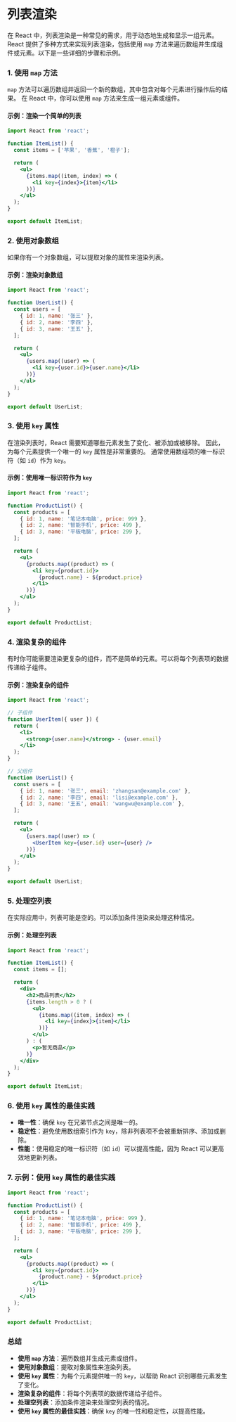 # 列表渲染

在 React 中，列表渲染是一种常见的需求，用于动态地生成和显示一组元素。
React 提供了多种方式来实现列表渲染，包括使用 `map` 方法来遍历数组并生成组件或元素。以下是一些详细的步骤和示例。

### 1. 使用 `map` 方法

`map` 方法可以遍历数组并返回一个新的数组，其中包含对每个元素进行操作后的结果。
在 React 中，你可以使用 `map` 方法来生成一组元素或组件。

#### 示例：渲染一个简单的列表

```jsx
import React from 'react';

function ItemList() {
  const items = ['苹果', '香蕉', '橙子'];

  return (
    <ul>
      {items.map((item, index) => (
        <li key={index}>{item}</li>
      ))}
    </ul>
  );
}

export default ItemList;
```

### 2. 使用对象数组

如果你有一个对象数组，可以提取对象的属性来渲染列表。

#### 示例：渲染对象数组

```jsx
import React from 'react';

function UserList() {
  const users = [
    { id: 1, name: '张三' },
    { id: 2, name: '李四' },
    { id: 3, name: '王五' },
  ];

  return (
    <ul>
      {users.map((user) => (
        <li key={user.id}>{user.name}</li>
      ))}
    </ul>
  );
}

export default UserList;
```

### 3. 使用 `key` 属性

在渲染列表时，React 需要知道哪些元素发生了变化、被添加或被移除。
因此，为每个元素提供一个唯一的 `key` 属性是非常重要的。
通常使用数组项的唯一标识符（如 `id`）作为 `key`。

#### 示例：使用唯一标识符作为 `key`

```jsx
import React from 'react';

function ProductList() {
  const products = [
    { id: 1, name: '笔记本电脑', price: 999 },
    { id: 2, name: '智能手机', price: 499 },
    { id: 3, name: '平板电脑', price: 299 },
  ];

  return (
    <ul>
      {products.map((product) => (
        <li key={product.id}>
          {product.name} - ${product.price}
        </li>
      ))}
    </ul>
  );
}

export default ProductList;
```

### 4. 渲染复杂的组件

有时你可能需要渲染更复杂的组件，而不是简单的元素。可以将每个列表项的数据传递给子组件。

#### 示例：渲染复杂的组件

```jsx
import React from 'react';

// 子组件
function UserItem({ user }) {
  return (
    <li>
      <strong>{user.name}</strong> - {user.email}
    </li>
  );
}

// 父组件
function UserList() {
  const users = [
    { id: 1, name: '张三', email: 'zhangsan@example.com' },
    { id: 2, name: '李四', email: 'lisi@example.com' },
    { id: 3, name: '王五', email: 'wangwu@example.com' },
  ];

  return (
    <ul>
      {users.map((user) => (
        <UserItem key={user.id} user={user} />
      ))}
    </ul>
  );
}

export default UserList;
```

### 5. 处理空列表

在实际应用中，列表可能是空的。可以添加条件渲染来处理这种情况。

#### 示例：处理空列表

```jsx
import React from 'react';

function ItemList() {
  const items = [];

  return (
    <div>
      <h2>商品列表</h2>
      {items.length > 0 ? (
        <ul>
          {items.map((item, index) => (
            <li key={index}>{item}</li>
          ))}
        </ul>
      ) : (
        <p>暂无商品</p>
      )}
    </div>
  );
}

export default ItemList;
```

### 6. 使用 `key` 属性的最佳实践

- **唯一性**：确保 `key` 在兄弟节点之间是唯一的。
- **稳定性**：避免使用数组索引作为 `key`，除非列表项不会被重新排序、添加或删除。
- **性能**：使用稳定的唯一标识符（如 `id`）可以提高性能，因为 React 可以更高效地更新列表。

### 7. 示例：使用 `key` 属性的最佳实践

```jsx
import React from 'react';

function ProductList() {
  const products = [
    { id: 1, name: '笔记本电脑', price: 999 },
    { id: 2, name: '智能手机', price: 499 },
    { id: 3, name: '平板电脑', price: 299 },
  ];

  return (
    <ul>
      {products.map((product) => (
        <li key={product.id}>
          {product.name} - ${product.price}
        </li>
      ))}
    </ul>
  );
}

export default ProductList;
```

### 总结

- **使用 `map` 方法**：遍历数组并生成元素或组件。
- **使用对象数组**：提取对象属性来渲染列表。
- **使用 `key` 属性**：为每个元素提供唯一的 `key`，以帮助 React 识别哪些元素发生了变化。
- **渲染复杂的组件**：将每个列表项的数据传递给子组件。
- **处理空列表**：添加条件渲染来处理空列表的情况。
- **使用 `key` 属性的最佳实践**：确保 `key` 的唯一性和稳定性，以提高性能。
